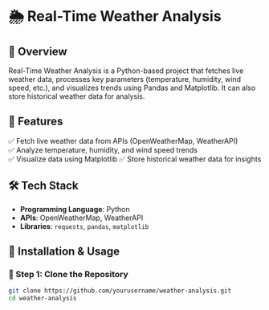 # 🌦️ Real-Time Weather Analysis

## 📌 Overview  
Real-Time Weather Analysis is a Python-based project that fetches live weather data, processes key parameters (temperature, humidity, wind speed, etc.), and visualizes trends using Pandas and Matplotlib. It can also store historical weather data for analysis.  

## 🎯 Features  
✅ Fetch live weather data from APIs (OpenWeatherMap, WeatherAPI)  
✅ Analyze temperature, humidity, and wind speed trends  
✅ Visualize data using Matplotlib
✅ Store historical weather data for insights  

## 🛠️ Tech Stack  
- **Programming Language**: Python  
- **APIs**: OpenWeatherMap, WeatherAPI  
- **Libraries**: `requests`, `pandas`, `matplotlib`

## 🚀 Installation & Usage  
### 🔹 Step 1: Clone the Repository  
```bash
git clone https://github.com/yourusername/weather-analysis.git
cd weather-analysis
